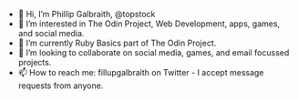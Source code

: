 - 👋 Hi, I’m Phillip Galbraith, @topstock
- 👀 I’m interested in The Odin Project, Web Development, apps, games, and social media.
- 🌱 I’m currently Ruby Basics part of The Odin Project.
- 💞️ I’m looking to collaborate on social media, games, and email focussed projects.
- 📫 How to reach me: fillupgalbraith on Twitter - I accept message requests from anyone.

<!---
topstock/topstock is a ✨ special ✨ repository because its `README.md` (this file) appears on your GitHub profile.
You can click the Preview link to take a look at your changes.
--->
